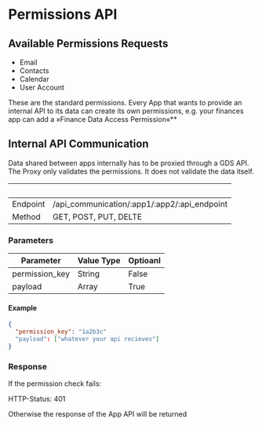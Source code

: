 # Permissions API

## Available Permissions Requests

- Email
- Contacts
- Calendar
- User Account

These are the standard permissions. Every App that wants to provide an internal
API to its data can create its own permissions, e.g. your finances app can add a
»Finance Data Access Permission«**

## Internal API Communication

Data shared between apps internally has to be proxied through a GDS API.
The Proxy only validates the permissions. It does not validate the data
itself.

| &nbsp;   | &nbsp;                                       |
| -------- | -------------------------------------------- |
| Endpoint | /api_communication/:app1/:app2/:api_endpoint |
| Method   | GET, POST, PUT, DELTE                        |

### Parameters

| Parameter      | Value Type | Optioanl |
| -------------  | ---------- | -------- |
| permission_key | String     | False    |
| payload        | Array      | True     |


#### Example
```json
{
  "permission_key": "1a2b3c"
  "payload": ["whatever your api recieves"]
}
```

### Response
If the permission check fails:

HTTP-Status: 401

Otherwise the response of the App API will be returned